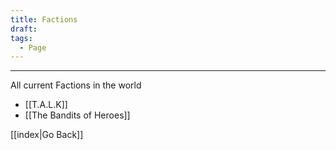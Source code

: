 ```yaml
---
title: Factions
draft: 
tags:
  - Page
---
```

___

All current Factions in the world
- [[T.A.L.K]]
- [[The Bandits of Heroes]]

[[index|Go Back]]